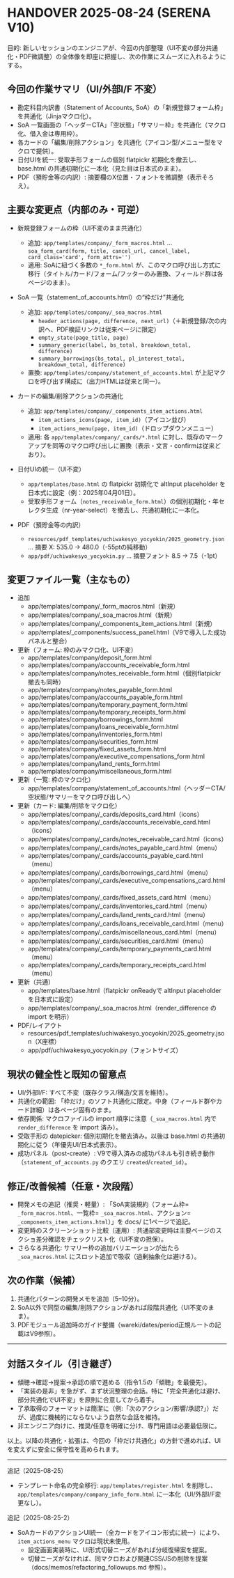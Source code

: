 # HANDOVER 2025-08-24 (SERENA V10)

目的: 新しいセッションのエンジニアが、今回の内部整理（UI不変の部分共通化・PDF微調整）の全体像を即座に把握し、次の作業にスムーズに入れるようにする。

## 今回の作業サマリ（UI/外部I/F 不変）
- 勘定科目内訳書（Statement of Accounts, SoA）の「新規登録フォーム枠」を共通化（Jinjaマクロ化）。
- SoA 一覧画面の「ヘッダーCTA」「空状態」「サマリー枠」を共通化（マクロ化、借入金は専用枠）。
- 各カードの「編集/削除アクション」を共通化（アイコン型/メニュー型をマクロで提供）。
- 日付UIを統一: 受取手形フォームの個別 flatpickr 初期化を撤去し、base.html の共通初期化に一本化（見た目は日本式のまま）。
- PDF（預貯金等の内訳）: 摘要欄のX位置・フォントを微調整（表示そろえ）。

## 主要な変更点（内部のみ・可逆）
- 新規登録フォームの枠（UI不変のまま共通化）
  - 追加: `app/templates/company/_form_macros.html` … `soa_form_card(form, title, cancel_url, cancel_label, card_class='card', form_attrs='')`
  - 適用: SoAに紐づく多数の `*_form.html` が、このマクロ呼び出し方式に移行（タイトル/カード/フォーム/フッターのみ置換、フィールド群は各ページのまま）。

- SoA 一覧（statement_of_accounts.html）の“枠だけ”共通化
  - 追加: `app/templates/company/_soa_macros.html`
    - `header_actions(page, difference, next_url)`（＋新規登録/次の内訳へ、PDF検証リンクは従来ページに限定）
    - `empty_state(page_title, page)`
    - `summary_generic(label, bs_total, breakdown_total, difference)`
    - `summary_borrowings(bs_total, pl_interest_total, breakdown_total, difference)`
  - 置換: `app/templates/company/statement_of_accounts.html` が上記マクロを呼び出す構成に（出力HTMLは従来と同一）。

- カードの編集/削除アクションの共通化
  - 追加: `app/templates/company/_components_item_actions.html`
    - `item_actions_icons(page, item_id)`（アイコン並び）
    - `item_actions_menu(page, item_id)`（ドロップダウンメニュー）
  - 適用: 各 `app/templates/company/_cards/*.html` に対し、既存のマークアップを同等のマクロ呼び出しに置換（表示・文言・confirmは従来どおり）。

- 日付UIの統一（UI不変）
  - `app/templates/base.html` の flatpickr 初期化で altInput placeholder を日本式に設定（例：2025年04月01日）。
  - 受取手形フォーム（`notes_receivable_form.html`）の個別初期化・年セレクタ生成（nr-year-select）を撤去し、共通初期化に一本化。

- PDF（預貯金等の内訳）
  - `resources/pdf_templates/uchiwakesyo_yocyokin/2025_geometry.json` … 摘要 X: 535.0 → 480.0（-55ptの純移動）
  - `app/pdf/uchiwakesyo_yocyokin.py` … 摘要フォント 8.5 → 7.5（-1pt）

## 変更ファイル一覧（主なもの）
- 追加
  - app/templates/company/_form_macros.html（新規）
  - app/templates/company/_soa_macros.html（新規）
  - app/templates/company/_components_item_actions.html（新規）
  - app/templates/_components/success_panel.html（V9で導入した成功パネルと整合）
- 更新（フォーム: 枠のみマクロ化、UI不変）
  - app/templates/company/deposit_form.html
  - app/templates/company/accounts_receivable_form.html
  - app/templates/company/notes_receivable_form.html（個別flatpickr撤去も同時）
  - app/templates/company/notes_payable_form.html
  - app/templates/company/accounts_payable_form.html
  - app/templates/company/temporary_payment_form.html
  - app/templates/company/temporary_receipts_form.html
  - app/templates/company/borrowings_form.html
  - app/templates/company/loans_receivable_form.html
  - app/templates/company/inventories_form.html
  - app/templates/company/securities_form.html
  - app/templates/company/fixed_assets_form.html
  - app/templates/company/executive_compensations_form.html
  - app/templates/company/land_rents_form.html
  - app/templates/company/miscellaneous_form.html
- 更新（一覧: 枠のマクロ化）
  - app/templates/company/statement_of_accounts.html（ヘッダーCTA/空状態/サマリーをマクロ呼び出しへ）
- 更新（カード: 編集/削除をマクロ化）
  - app/templates/company/_cards/deposits_card.html（icons）
  - app/templates/company/_cards/accounts_receivable_card.html（icons）
  - app/templates/company/_cards/notes_receivable_card.html（icons）
  - app/templates/company/_cards/notes_payable_card.html（menu）
  - app/templates/company/_cards/accounts_payable_card.html（menu）
  - app/templates/company/_cards/borrowings_card.html（menu）
  - app/templates/company/_cards/executive_compensations_card.html（menu）
  - app/templates/company/_cards/fixed_assets_card.html（menu）
  - app/templates/company/_cards/inventories_card.html（menu）
  - app/templates/company/_cards/land_rents_card.html（menu）
  - app/templates/company/_cards/loans_receivable_card.html（menu）
  - app/templates/company/_cards/miscellaneous_card.html（menu）
  - app/templates/company/_cards/securities_card.html（menu）
  - app/templates/company/_cards/temporary_payments_card.html（menu）
  - app/templates/company/_cards/temporary_receipts_card.html（menu）
- 更新（共通）
  - app/templates/base.html（flatpickr onReadyで altInput placeholder を日本式に設定）
  - app/templates/company/_soa_macros.html（render_difference の import を明示）
- PDF/レイアウト
  - resources/pdf_templates/uchiwakesyo_yocyokin/2025_geometry.json（X座標）
  - app/pdf/uchiwakesyo_yocyokin.py（フォントサイズ）

## 現状の健全性と既知の留意点
- UI/外部I/F: すべて不変（既存クラス/構造/文言を維持）。
- 共通化の範囲: 「枠だけ」のソフト共通化に限定。中身（フィールド群やカード詳細）は各ページ固有のまま。
- 依存関係: マクロファイルの import 順序に注意（`_soa_macros.html` 内で `render_difference` を import 済み）。
- 受取手形の datepicker: 個別初期化を撤去済み。以後は base.html の共通初期化に従う（年優先UI/日本式表示）。
- 成功パネル（post-create）: V9で導入済みの成功パネルも引き続き動作（`statement_of_accounts.py` のクエリ `created`/`created_id`）。

## 修正/改善候補（任意・次段階）
- 開発メモの追記（推奨・軽量）: 「SoA実装規約（フォーム枠= `_form_macros.html`、一覧枠= `_soa_macros.html`、アクション= `_components_item_actions.html`）」を docs/ に1ページで追記。
- 変更時のスクリーンショット比較（運用）: 共通部変更時は主要ページのスクショ差分確認をチェックリスト化（UI不変の担保）。
- さらなる共通化: サマリー枠の追加バリエーションが出たら `_soa_macros.html` にスロット追加で吸収（過剰抽象化は避ける）。

## 次の作業（候補）
1) 共通化パターンの開発メモを追加（5–10分）。
2) SoA以外で同型の編集/削除アクションがあれば段階共通化（UI不変のまま）。
3) PDFモジュール追加時のガイド整備（wareki/dates/period正規ルートの記載はV9参照）。

---

## 対話スタイル（引き継ぎ）
- 傾聴→確認→提案→承認の順で進める（指令1.5の「傾聴」を最優先）。
- 「実装の是非」を急がず、まず状況整理の会話。特に「完全共通化は避け、部分共通化でUI不変」を原則に合意してから着手。
- 了承取得のフォーマットは簡潔に（例:「次のアクション/影響/承認?」）だが、過度に機械的にならないよう自然な会話を維持。
- 非エンジニア向けに、推奨/任意を明確に分け、専門用語は必要最低限に。

以上。以降の共通化・拡張は、今回の「枠だけ共通化」の方針で進めれば、UIを変えずに安全に保守性を高められます。

---

追記（2025-08-25）
- テンプレート命名の完全移行: `app/templates/register.html` を削除し、`app/templates/company/company_info_form.html` に一本化（UI/外部I/F変更なし）。

追記（2025-08-25-2）
- SoAカードのアクションUI統一（全カードをアイコン形式に統一）により、`item_actions_menu` マクロは現状未使用。
  - 設定画面実装時に、UI形式切替ニーズがあれば分岐復帰案を提案。
  - 切替ニーズがなければ、同マクロおよび関連CSS/JSの削除を提案（docs/memos/refactoring_followups.md 参照）。
